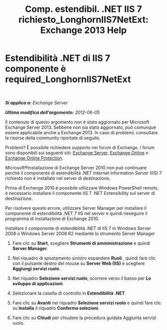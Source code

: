 ﻿---
title: 'Comp. estendibil. .NET IIS 7 richiesto_LonghornIIS7NetExt: Exchange 2013 Help'
TOCTitle: Estendibilità .NET di IIS 7 componente è required_LonghornIIS7NetExt
ms:assetid: 8b481626-b68a-4fba-b66e-a02c03856bfd
ms:mtpsurl: https://technet.microsoft.com/it-it/library/ms.exch.setupreadiness.longhorniis7netext(v=EXCHG.150)
ms:contentKeyID: 50481135
ms.date: 05/22/2018
mtps_version: v=EXCHG.150
ms.translationtype: MT
---

# Estendibilità .NET di IIS 7 componente è required\_LonghornIIS7NetExt

 

_**Si applica a:** Exchange Server_

_**Ultima modifica dell'argomento:** 2012-06-05_

Il contenuto di questo argomento non è stato aggiornato per Microsoft Exchange Server 2013. Sebbene non sia stato aggiornato, può comunque essere applicabile anche a Exchange 2013. In caso di problemi, consultare le risorse della community riportate di seguito.

Problemi? È possibile richiedere supporto nei forum di Exchange. I forum sono disponibili sui seguenti siti: [Exchange Server](https://go.microsoft.com/fwlink/p/?linkid=60612), [Exchange Online](https://go.microsoft.com/fwlink/p/?linkid=267542) o [Exchange Online Protection](https://go.microsoft.com/fwlink/p/?linkid=285351).

Microsoft®Installazione di Exchange Server 2010 non può continuare perché il componente di estendibilità .NET Internet Information Server (IIS) 7 richiesto non è installato nel server di destinazione.

Prima di Exchange 2010 è possibile utilizzare Windows PowerShell remoto, è necessario installare il componente IIS 7 .NET Extensibility sul server di destinazione.

Per risolvere questo errore, utilizzare Server Manager per installare il componente di estendibilità .NET 7 IIS nel server e quindi rieseguire il programma di installazione di Exchange 2010.

Installare il componente di estendibilità .NET di IIS 7 in Windows Server 2008 o Windows Server 2008 R2 mediante lo strumento Server Manager

1.  Fare clic su **Start**, scegliere **Strumenti di amministrazione** e quindi **Server Manager**.

2.  Nel riquadro di spostamento sinistro espandere **Ruoli** , quindi fare clic con il pulsante destro del mouse su **Server Web (IIS)** e scegliere **Aggiungi servizi ruolo**.

3.  Nel riquadro **Selezione servizi ruolo**, scorrere verso il basso per **Lo sviluppo di applicazioni**.

4.  Selezionare la casella di controllo in **Estendibilità .NET**.

5.  Fare clic su **Avanti** nel riquadro **Selezione servizi ruolo** e quindi fare clic su **Installa** il riquadro **Conferma selezioni**.

6.  Fare clic su **Chiudi** per chiudere la procedura guidata Aggiunta servizi ruolo.

